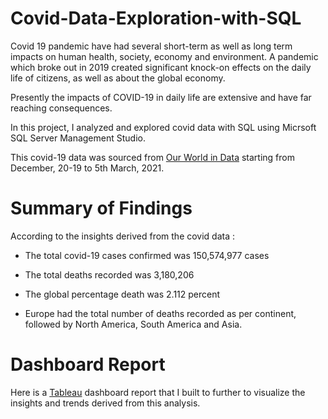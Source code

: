 # Covid-Data-Exploration-with-SQL

Covid 19 pandemic have had several short-term as well as long term impacts on human health, society, economy and environment. A pandemic which broke out in 2019 created significant knock-on effects on the daily life of citizens, as well as about the global economy.

Presently the impacts of COVID-19 in daily life are extensive and have far reaching consequences.

In this project, I analyzed and explored covid data with SQL using Micrsoft SQL Server Management Studio.

This covid-19 data was sourced from [Our World in Data](https://ourworldindata.org/covid-deaths) starting from December, 20-19 to 5th March, 2021.



# Summary of Findings

According to the insights derived from the covid data :

* The total covid-19 cases confirmed was 150,574,977 cases

* The total deaths recorded was 3,180,206

* The global percentage death was 2.112 percent

* Europe had the total number of deaths recorded as per continent, followed by North America, South America and Asia.


# Dashboard Report

Here is a [Tableau](https://public.tableau.com/app/profile/selorm.hodo/viz/CovidDasboard1/Dashboard1) dashboard report that I built to further to visualize the insights and trends derived from this analysis.
